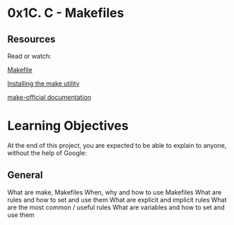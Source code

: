 # 0x1C. C - Makefiles

## Resources
Read or watch:

[Makefile](https://intranet.alxswe.com/rltoken/moIpBFMN3sJcVMNn5VIFlA)

[Installing the make utility](https://intranet.alxswe.com/rltoken/1AUviCUw3TrznESzWbrKAQ)

[make-official documentation](https://intranet.alxswe.com/rltoken/vQFeXLq1izNua2z2dVl5Yg)

# Learning Objectives
At the end of this project, you are expected to be able to explain to anyone, without the help of Google:

## General
What are make, Makefiles
When, why and how to use Makefiles
What are rules and how to set and use them
What are explicit and implicit rules
What are the most common / useful rules
What are variables and how to set and use them